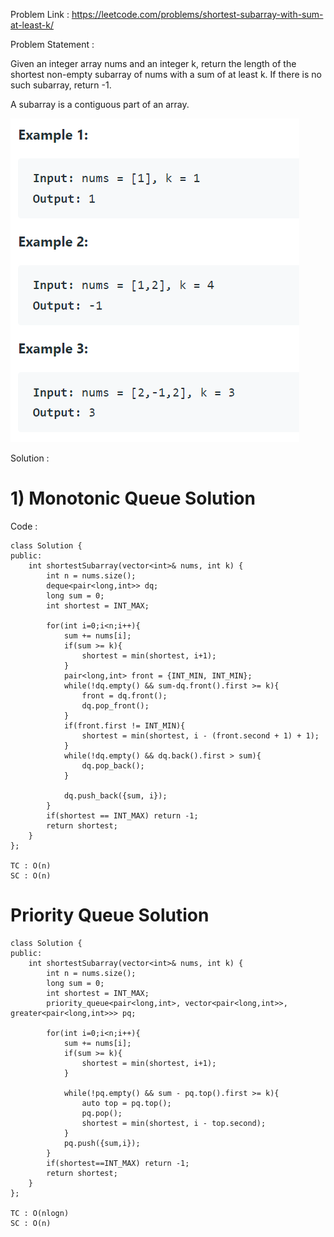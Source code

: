 Problem Link : https://leetcode.com/problems/shortest-subarray-with-sum-at-least-k/

Problem Statement :   

 Given an integer array nums and an integer k, return the length of the shortest non-empty subarray of nums with a sum of at least k. If there is no such subarray, return -1.

A subarray is a contiguous part of an array.


![](/Set%20B/images/02.PNG)

Solution :

#  1) Monotonic Queue Solution 

Code : 

```
class Solution {
public:
    int shortestSubarray(vector<int>& nums, int k) {
        int n = nums.size();
        deque<pair<long,int>> dq;
        long sum = 0;
        int shortest = INT_MAX;
        
        for(int i=0;i<n;i++){
            sum += nums[i];
            if(sum >= k){
                shortest = min(shortest, i+1);
            }
            pair<long,int> front = {INT_MIN, INT_MIN};
            while(!dq.empty() && sum-dq.front().first >= k){
                front = dq.front();
                dq.pop_front();
            }
            if(front.first != INT_MIN){
                shortest = min(shortest, i - (front.second + 1) + 1);
            }
            while(!dq.empty() && dq.back().first > sum){
                dq.pop_back();
            } 
            
            dq.push_back({sum, i});
        }
        if(shortest == INT_MAX) return -1;
        return shortest;
    }
};

TC : O(n)
SC : O(n)
```


# Priority Queue Solution 

```
class Solution {
public:
    int shortestSubarray(vector<int>& nums, int k) {
        int n = nums.size();
        long sum = 0;
        int shortest = INT_MAX;
        priority_queue<pair<long,int>, vector<pair<long,int>>, greater<pair<long,int>>> pq;
        
        for(int i=0;i<n;i++){
            sum += nums[i];
            if(sum >= k){
                shortest = min(shortest, i+1);
            }
            
            while(!pq.empty() && sum - pq.top().first >= k){
                auto top = pq.top();
                pq.pop();
                shortest = min(shortest, i - top.second);
            }
            pq.push({sum,i});
        }
        if(shortest==INT_MAX) return -1;
        return shortest;
    }
};

TC : O(nlogn)
SC : O(n)
```